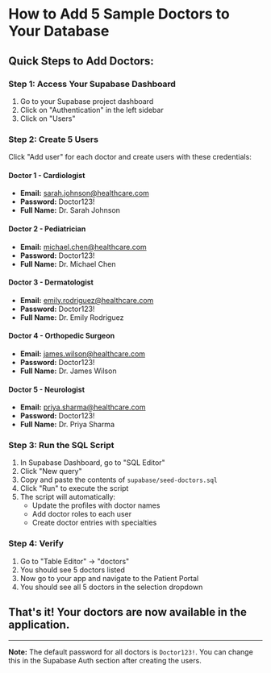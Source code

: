 # How to Add 5 Sample Doctors to Your Database

## Quick Steps to Add Doctors:

### Step 1: Access Your Supabase Dashboard
1. Go to your Supabase project dashboard
2. Click on "Authentication" in the left sidebar
3. Click on "Users" 

### Step 2: Create 5 Users
Click "Add user" for each doctor and create users with these credentials:

#### Doctor 1 - Cardiologist
- **Email:** sarah.johnson@healthcare.com
- **Password:** Doctor123!
- **Full Name:** Dr. Sarah Johnson

#### Doctor 2 - Pediatrician  
- **Email:** michael.chen@healthcare.com
- **Password:** Doctor123!
- **Full Name:** Dr. Michael Chen

#### Doctor 3 - Dermatologist
- **Email:** emily.rodriguez@healthcare.com
- **Password:** Doctor123!
- **Full Name:** Dr. Emily Rodriguez

#### Doctor 4 - Orthopedic Surgeon
- **Email:** james.wilson@healthcare.com
- **Password:** Doctor123!
- **Full Name:** Dr. James Wilson

#### Doctor 5 - Neurologist
- **Email:** priya.sharma@healthcare.com
- **Password:** Doctor123!
- **Full Name:** Dr. Priya Sharma

### Step 3: Run the SQL Script
1. In Supabase Dashboard, go to "SQL Editor"
2. Click "New query"
3. Copy and paste the contents of `supabase/seed-doctors.sql`
4. Click "Run" to execute the script
5. The script will automatically:
   - Update the profiles with doctor names
   - Add doctor roles to each user
   - Create doctor entries with specialties

### Step 4: Verify
1. Go to "Table Editor" → "doctors"
2. You should see 5 doctors listed
3. Now go to your app and navigate to the Patient Portal
4. You should see all 5 doctors in the selection dropdown

## That's it! Your doctors are now available in the application.

---

**Note:** The default password for all doctors is `Doctor123!`. You can change this in the Supabase Auth section after creating the users.


